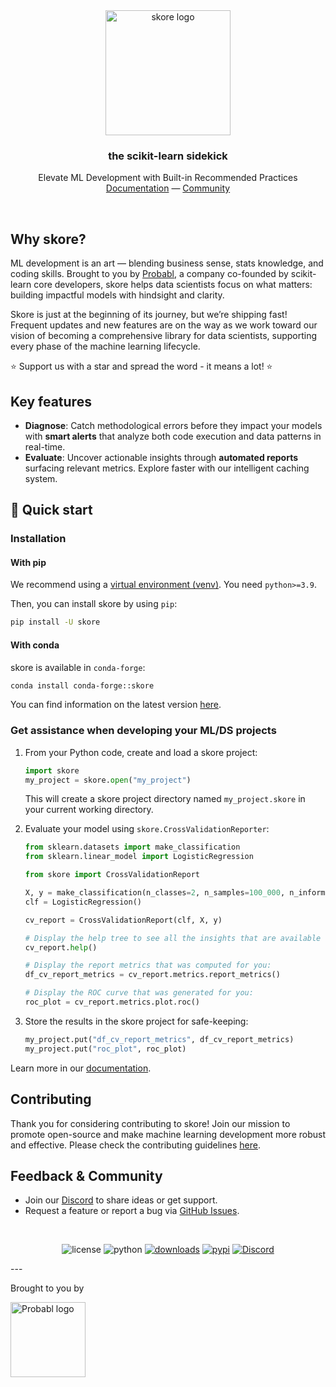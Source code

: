 <div align="center">

  <picture>
    <source srcset="https://media.githubusercontent.com/media/probabl-ai/skore/main/sphinx/_static/images/Logo_Skore_Dark@2x.svg" media="(prefers-color-scheme: dark)">
    <img width="200" src="https://media.githubusercontent.com/media/probabl-ai/skore/main/sphinx/_static/images/Logo_Skore_Light@2x.svg" alt="skore logo">
  </picture>
  <h3>the scikit-learn sidekick</h3>

Elevate ML Development with Built-in Recommended Practices \
[Documentation](https://skore.probabl.ai) — [Community](https://discord.probabl.ai)

</div>

<br />

## Why skore?

ML development is an art — blending business sense, stats knowledge, and coding skills. Brought to you by [Probabl](https://probabl.ai), a company co-founded by scikit-learn core developers, skore helps data scientists focus on what matters: building impactful models with hindsight and clarity.

Skore is just at the beginning of its journey, but we’re shipping fast! Frequent updates and new features are on the way as we work toward our vision of becoming a comprehensive library for data scientists, supporting every phase of the machine learning lifecycle.

⭐ Support us with a star and spread the word - it means a lot! ⭐


## Key features

- **Diagnose**: Catch methodological errors before they impact your models with **smart alerts** that analyze both code execution and data patterns in real-time.
- **Evaluate**: Uncover actionable insights through **automated reports** surfacing relevant metrics. Explore faster with our intelligent caching system.

## 🚀 Quick start

### Installation

#### With pip

We recommend using a [virtual environment (venv)](https://docs.python.org/3/tutorial/venv.html). You need `python>=3.9`.

Then, you can install skore by using `pip`:
```bash
pip install -U skore
```

#### With conda

skore is available in `conda-forge`:

```bash
conda install conda-forge::skore
```

You can find information on the latest version [here](https://anaconda.org/conda-forge/skore).

### Get assistance when developing your ML/DS projects

1. From your Python code, create and load a skore project:
    ```python
    import skore
    my_project = skore.open("my_project")
    ```
    This will create a skore project directory named `my_project.skore` in your current working directory.

2. Evaluate your model using `skore.CrossValidationReporter`:
    ```python
    from sklearn.datasets import make_classification
    from sklearn.linear_model import LogisticRegression

    from skore import CrossValidationReport

    X, y = make_classification(n_classes=2, n_samples=100_000, n_informative=4)
    clf = LogisticRegression()

    cv_report = CrossValidationReport(clf, X, y)

    # Display the help tree to see all the insights that are available to you
    cv_report.help()

    # Display the report metrics that was computed for you:
    df_cv_report_metrics = cv_report.metrics.report_metrics()

    # Display the ROC curve that was generated for you:
    roc_plot = cv_report.metrics.plot.roc()
    ```

3. Store the results in the skore project for safe-keeping:
    ```python
    my_project.put("df_cv_report_metrics", df_cv_report_metrics)
    my_project.put("roc_plot", roc_plot)
    ```

Learn more in our [documentation](https://skore.probabl.ai).


## Contributing

Thank you for considering contributing to skore! Join our mission to promote open-source and make machine learning development more robust and effective. Please check the contributing guidelines [here](https://github.com/probabl-ai/skore/blob/main/CONTRIBUTING.rst).


## Feedback & Community

-   Join our [Discord](https://discord.probabl.ai/) to share ideas or get support.
-   Request a feature or report a bug via [GitHub Issues](https://github.com/probabl-ai/skore/issues).

<br />

<div align="center">

  ![license](https://img.shields.io/pypi/l/skore)
  ![python](https://img.shields.io/badge/python-3.9%20%7C%203.10%20%7C%203.11%20%7C%203.12-blue?style=flat&logo=python)
  [![downloads](https://static.pepy.tech/badge/skore/month)](https://pepy.tech/projects/skore)
  [![pypi](https://img.shields.io/pypi/v/skore)](https://pypi.org/project/skore/)
  [![Discord](https://img.shields.io/badge/Discord-%235865F2.svg?logo=discord&logoColor=white)](https://discord.probabl.ai/)

</div>
---

Brought to you by

<a href="https://probabl.ai" target="_blank">
    <picture>
        <source srcset="https://media.githubusercontent.com/media/probabl-ai/skore/main/sphinx/_static/images/Probabl-logo-orange.png" media="(prefers-color-scheme: dark)">
        <img width="120" src="https://media.githubusercontent.com/media/probabl-ai/skore/main/sphinx/_static/images/Probabl-logo-blue.png" alt="Probabl logo">
    </picture>
</a>
